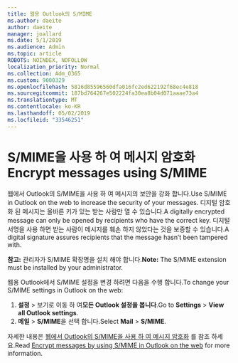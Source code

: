 ```yaml
---
title: 웹용 Outlook의 S/MIME
ms.author: daeite
author: daeite
manager: joallard
ms.date: 5/1/2019
ms.audience: Admin
ms.topic: article
ROBOTS: NOINDEX, NOFOLLOW
localization_priority: Normal
ms.collection: Adm_O365
ms.custom: 9000329
ms.openlocfilehash: 5816d85596560dfa016fc2ed622192f68ec4e818
ms.sourcegitcommit: 187bd764267e502224fa30ea8b04d071aaae73a4
ms.translationtype: MT
ms.contentlocale: ko-KR
ms.lasthandoff: 05/02/2019
ms.locfileid: "33546251"
---
```

# <a name="encrypt-messages-using-smime"></a><span data-ttu-id="23422-102">S/MIME을 사용 하 여 메시지 암호화</span><span class="sxs-lookup"><span data-stu-id="23422-102">Encrypt messages using S/MIME</span></span>

<span data-ttu-id="23422-103">웹에서 Outlook의 S/MIME을 사용 하 여 메시지의 보안을 강화 합니다.</span><span class="sxs-lookup"><span data-stu-id="23422-103">Use S/MIME in Outlook on the web to increase the security of your messages.</span></span> <span data-ttu-id="23422-104">디지털 암호화 된 메시지는 올바른 키가 있는 받는 사람만 열 수 있습니다.</span><span class="sxs-lookup"><span data-stu-id="23422-104">A digitally encrypted message can only be opened by recipients who have the correct key.</span></span> <span data-ttu-id="23422-105">디지털 서명을 사용 하면 받는 사람이 메시지를 훼손 하지 않았다는 것을 보증할 수 있습니다.</span><span class="sxs-lookup"><span data-stu-id="23422-105">A digital signature assures recipients that the message hasn’t been tampered with.</span></span>

<span data-ttu-id="23422-106">**참고:** 관리자가 S/MIME 확장명을 설치 해야 합니다.</span><span class="sxs-lookup"><span data-stu-id="23422-106">**Note:** The S/MIME extension must be installed by your administrator.</span></span>

<span data-ttu-id="23422-107">웹용 Outlook에서 S/MIME 설정을 변경 하려면 다음을 수행 합니다.</span><span class="sxs-lookup"><span data-stu-id="23422-107">To change your S/MIME settings in Outlook on the web:</span></span>

1. <span data-ttu-id="23422-108">**설정** > 보기로 이동 하 여**모든 Outlook 설정을 봅니다**.</span><span class="sxs-lookup"><span data-stu-id="23422-108">Go to **Settings** > **View all Outlook settings**.</span></span>
2. <span data-ttu-id="23422-109">**메일** > **S/MIME**을 선택 합니다.</span><span class="sxs-lookup"><span data-stu-id="23422-109">Select **Mail** > **S/MIME**.</span></span>

<span data-ttu-id="23422-110">자세한 내용은 [웹에서 Outlook의 S/MIME을 사용 하 여 메시지 암호화](https://support.office.com/article/878c79fc-7088-4b39-966f-14512658f480) 를 참조 하세요.</span><span class="sxs-lookup"><span data-stu-id="23422-110">Read [Encrypt messages by using S/MIME in Outlook on the web](https://support.office.com/article/878c79fc-7088-4b39-966f-14512658f480) for more information.</span></span>